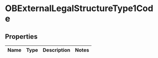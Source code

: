 
# OBExternalLegalStructureType1Code

## Properties
Name | Type | Description | Notes
------------ | ------------- | ------------- | -------------



